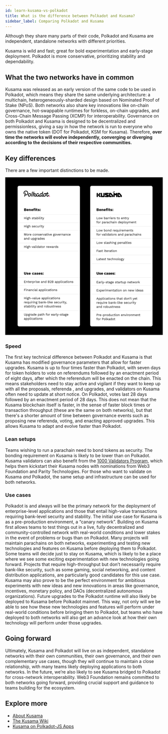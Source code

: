 ```yaml
---
id: learn-kusama-vs-polkadot
title: What is the difference between Polkadot and Kusama?
sidebar_label: Comparing Polkadot and Kusama
---
```


Although they share many parts of their code, Polkadot and Kusama are independent, standalone
networks with different priorities.

Kusama is wild and fast; great for bold experimentation and early-stage deployment. Polkadot is more
conservative, prioritizing stability and dependability.

## What the two networks have in common

Kusama was released as an early version of the same code to be used in Polkadot, which means they
share the same underlying architecture: a multichain, heterogeneously-sharded design based on
Nominated Proof of Stake (NPoS). Both networks also share key innovations like on-chain governance,
hot-swappable runtimes for forkless, on-chain upgrades, and Cross-Chain Message Passing (XCMP) for
interoperability. Governance on both Polkadot and Kusama is designed to be decentralized and
permissionless, giving a say in how the network is run to everyone who owns the native token (DOT
for Polkadot, KSM for Kusama). Therefore, **over time the networks will evolve independently,
converging or diverging according to the decisions of their respective communities.**

## Key differences

There are a few important distinctions to be made.

![polkadot_vs_kusama](assets/Cousins_2.png)

### Speed

The first key technical difference between Polkadot and Kusama is that Kusama has modified
governance parameters that allow for faster upgrades. Kusama is up to four times faster than
Polkadot, with seven days for token holders to vote on referendums followed by an enactment period
of eight days, after which the referendum will be enacted on the chain. This means stakeholders need
to stay active and vigilant if they want to keep up with all the proposals, referenda , and
upgrades, and validators on Kusama often need to update at short notice. On Polkadot, votes last 28
days followed by an enactment period of 28 days. This does not mean that the Kusama blockchain
itself is faster, in the sense of faster block times or transaction throughput (these are the same
on both networks), but that there's a shorter amount of time between governance events such as
proposing new referenda, voting, and enacting approved upgrades. This allows Kusama to adapt and
evolve faster than Polkadot.

### Lean setups

Teams wishing to run a parachain need to bond tokens as security. The bonding requirement on Kusama
is likely to be lower than on Polkadot. Kusama validators can also benefit from the
[1000 Validators Program](https://polkadot.network/join-kusamas-thousand-validators-programme/),
which helps them kickstart their Kusama nodes with nominations from Web3 Foundation and Parity
Technologies. For those who want to validate on Kusama _and_ Polkadot, the same setup and
infrastructure can be used for both networks.

### Use cases

Polkadot is and always will be the primary network for the deployment of enterprise-level
applications and those that entail high-value transactions requiring bank-level security and
stability. The initial use case for Kusama is as a pre-production environment, a “canary network”.
Building on Kusama first allows teams to test things out in a live, fully decentralized and
community-controlled network with real-world conditions and lower stakes in the event of problems or
bugs than on Polkadot. Many projects will maintain parachains on both networks, experimenting and
testing new technologies and features on Kusama before deploying them to Polkadot. Some teams will
decide just to stay on Kusama, which is likely to be a place where we see some exciting
experimentation with new technologies going forward. Projects that require high-throughput but don’t
necessarily require bank-like security, such as some gaming, social networking, and content
distribution applications, are particularly good candidates for this use case. Kusama may also prove
to be the perfect environment for ambitious experiments with new ideas and new innovations in areas
like governance, incentives, monetary policy, and DAOs (decentralized autonomous organizations).
Future upgrades to the Polkadot runtime will also likely be deployed to Kusama before Polkadot
mainnet. This way, not only will we be able to see how these new technologies and features will
perform under real-world conditions before bringing them to Polkadot, but teams who have deployed to
both networks will also get an advance look at how their own technology will perform under those
upgrades.

## Going forward

Ultimately, Kusama and Polkadot will live on as independent, standalone networks with their own
communities, their own governance, and their own complementary use cases, though they will continue
to maintain a close relationship, with many teams likely deploying applications to both networks. In
the future, we’re also likely to see Kusama bridged to Polkadot for cross-network interoperability.
Web3 Foundation remains committed to both networks going forward, providing crucial support and
guidance to teams building for the ecosystem.

## Explore more

- [About Kusama](https://kusama.network)
- [The Kusama Wiki](https://guide.kusama.network)
- [Kusama on Polkadot-JS Apps](https://kusama.dotapps.io)
